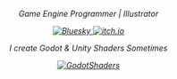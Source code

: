   <div align="center">

  <p align="center"><i>Game Engine Programmer | Illustrator </p>
  
  <p align="center">
    <a href="https://bsky.app/profile/miisann.bsky.social">
      <img src="https://custom-icon-badges.demolab.com/badge/-bluesky-1185FE?style=for-the-badge&logo=bluesky&logoColor=white" alt="Bluesky"/>
    </a>
    <a href="https://miisan.itch.io">
      <img src="https://custom-icon-badges.demolab.com/badge/-itch.io-FA5C5C?style=for-the-badge&logo=itch-io&logoColor=white" alt="itch.io"/>
    </a>
  </p>

  <div align="center">
    <p>I create Godot & Unity Shaders Sometimes</p>
    <a href="https://godotshaders.com/author/miisannn">
      <img src="https://custom-icon-badges.demolab.com/badge/-My Shader Collection-478CBF?style=for-the-badge&logo=godot-engine&logoColor=white" alt="GodotShaders"/>
    </a>
  </div>
  
</div>
